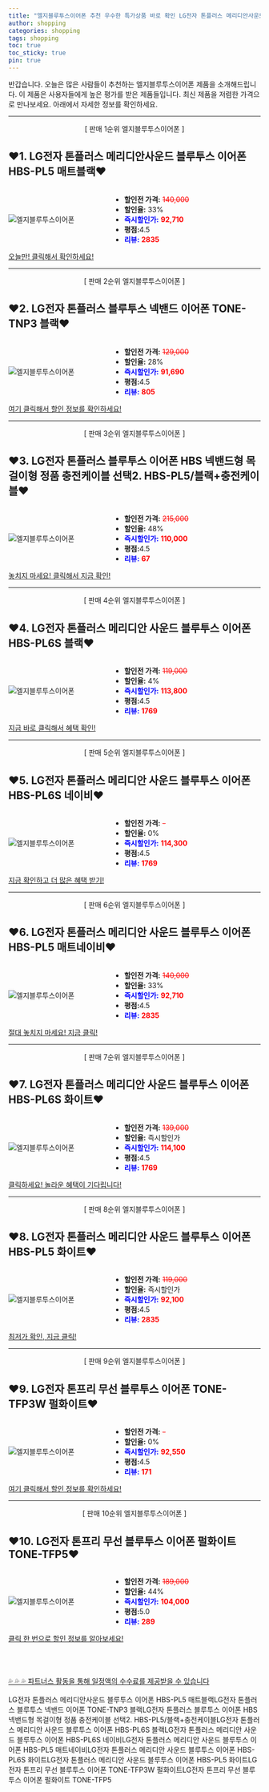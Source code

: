 ```yaml
---
title: "엘지블루투스이어폰 추천 우수한 특가상품 바로 확인 LG전자 톤플러스 메리디안사운드 블루투스 이어폰"
author: shopping
categories: shopping
tags: shopping
toc: true
toc_sticky: true
pin: true
---
```

반갑습니다. 오늘은 많은 사람들이 추천하는 엘지블루투스이어폰 제품을 소개해드립니다. 이 제품은 사용자들에게 높은 평가를 받은 제품들입니다. 최신 제품을 저렴한 가격으로 만나보세요. 아래에서 자세한 정보를 확인하세요.

---
<p class="toplist" style="margin: 0 auto; display: block; width: fit-content;">[ 판매 1순위 엘지블루투스이어폰 ]</p>

<h2><strong>❤️1. LG전자 톤플러스 메리디안사운드 블루투스 이어폰 HBS-PL5 매트블랙❤️</strong></h2>

<div style="display: flex; align-items: center;">
    <div style="flex: 0.4;">
        <img src="https://thumbnail7.coupangcdn.com/thumbnails/remote/230x230ex/image/vendor_inventory/fa1b/f1d5e88e6c36e297adadd99b44c311aba83d8e645582198bf33b8d2f4e17.jpg" alt="엘지블루투스이어폰" style="max-width: 100%;">
    </div>
    <div style="flex: 0.6; margin-left: 10px;">
        <ul>
            <li><strong>할인전 가격:</strong> <del style="color: red;">140,000</del></li>
            <li><strong>할인율:</strong> 33%</li>
            <li><span style='color:blue'><strong>즉시할인가:</strong></span> <span style='color:red'><strong>92,710</strong></span></li>
            <li><strong>평점:</strong>4.5</li>
            <li><span style='color:blue'><strong>리뷰:</strong></span> <span style='color:red'><strong>2835</strong></span></li>
        </ul>
    </div>
</div>
<div class="center">
    <a href="https://William4Davisa.github.io?lptag=AF9450613&subid=githubio&pageKey=1925392665&traceid=V0-153&itemId=3268719814&vendorItemId=86281178805" class="myButton">
        오늘만! 클릭해서 확인하세요!
    </a>
</div>


---
<p class="toplist" style="margin: 0 auto; display: block; width: fit-content;">[ 판매 2순위 엘지블루투스이어폰 ]</p>

<h2><strong>❤️2. LG전자 톤플러스 블루투스 넥밴드 이어폰 TONE-TNP3 블랙❤️</strong></h2>

<div style="display: flex; align-items: center;">
    <div style="flex: 0.4;">
        <img src="https://thumbnail10.coupangcdn.com/thumbnails/remote/230x230ex/image/vendor_inventory/2887/baec8f71589e9cdab30f4cc6484aa4d5c292546ff77ff7e6e6d6e004ddc3.jpg" alt="엘지블루투스이어폰" style="max-width: 100%;">
    </div>
    <div style="flex: 0.6; margin-left: 10px;">
        <ul>
            <li><strong>할인전 가격:</strong> <del style="color: red;">129,000</del></li>
            <li><strong>할인율:</strong> 28%</li>
            <li><span style='color:blue'><strong>즉시할인가:</strong></span> <span style='color:red'><strong>91,690</strong></span></li>
            <li><strong>평점:</strong>4.5</li>
            <li><span style='color:blue'><strong>리뷰:</strong></span> <span style='color:red'><strong>805</strong></span></li>
        </ul>
    </div>
</div>
<div class="center">
    <a href="https://William4Davisa.github.io?lptag=AF9450613&subid=githubio&pageKey=6386291708&traceid=V0-153&itemId=13591894706&vendorItemId=82731465116" class="myButton">
        여기 클릭해서 할인 정보를 확인하세요!
    </a>
</div>


---
<p class="toplist" style="margin: 0 auto; display: block; width: fit-content;">[ 판매 3순위 엘지블루투스이어폰 ]</p>

<h2><strong>❤️3. LG전자 톤플러스 블루투스 이어폰 HBS 넥밴드형 목걸이형 정품 충전케이블 선택2. HBS-PL5/블랙+충전케이블❤️</strong></h2>

<div style="display: flex; align-items: center;">
    <div style="flex: 0.4;">
        <img src="https://thumbnail7.coupangcdn.com/thumbnails/remote/230x230ex/image/vendor_inventory/db18/4a14429155859bc670087a5464e84fbde51fe12250f200faef63dacefe68.jpg" alt="엘지블루투스이어폰" style="max-width: 100%;">
    </div>
    <div style="flex: 0.6; margin-left: 10px;">
        <ul>
            <li><strong>할인전 가격:</strong> <del style="color: red;">215,000</del></li>
            <li><strong>할인율:</strong> 48%</li>
            <li><span style='color:blue'><strong>즉시할인가:</strong></span> <span style='color:red'><strong>110,000</strong></span></li>
            <li><strong>평점:</strong>4.5</li>
            <li><span style='color:blue'><strong>리뷰:</strong></span> <span style='color:red'><strong>67</strong></span></li>
        </ul>
    </div>
</div>
<div class="center">
    <a href="https://William4Davisa.github.io?lptag=AF9450613&subid=githubio&pageKey=6243344149&traceid=V0-153&itemId=12614799168&vendorItemId=79882537753" class="myButton">
        놓치지 마세요! 클릭해서 지금 확인!
    </a>
</div>


---
<p class="toplist" style="margin: 0 auto; display: block; width: fit-content;">[ 판매 4순위 엘지블루투스이어폰 ]</p>

<h2><strong>❤️4. LG전자 톤플러스 메리디안 사운드 블루투스 이어폰 HBS-PL6S 블랙❤️</strong></h2>

<div style="display: flex; align-items: center;">
    <div style="flex: 0.4;">
        <img src="https://thumbnail7.coupangcdn.com/thumbnails/remote/230x230ex/image/vendor_inventory/71e5/e5796af3dab59a43847a6180641057110e858ada2ccf1f0ea24e90642060.jpeg" alt="엘지블루투스이어폰" style="max-width: 100%;">
    </div>
    <div style="flex: 0.6; margin-left: 10px;">
        <ul>
            <li><strong>할인전 가격:</strong> <del style="color: red;">119,000</del></li>
            <li><strong>할인율:</strong> 4%</li>
            <li><span style='color:blue'><strong>즉시할인가:</strong></span> <span style='color:red'><strong>113,800</strong></span></li>
            <li><strong>평점:</strong>4.5</li>
            <li><span style='color:blue'><strong>리뷰:</strong></span> <span style='color:red'><strong>1769</strong></span></li>
        </ul>
    </div>
</div>
<div class="center">
    <a href="https://William4Davisa.github.io?lptag=AF9450613&subid=githubio&pageKey=7759436636&traceid=V0-153&itemId=17202278277&vendorItemId=87794662531" class="myButton">
        지금 바로 클릭해서 혜택 확인!
    </a>
</div>


---
<p class="toplist" style="margin: 0 auto; display: block; width: fit-content;">[ 판매 5순위 엘지블루투스이어폰 ]</p>

<h2><strong>❤️5. LG전자 톤플러스 메리디안 사운드 블루투스 이어폰 HBS-PL6S 네이비❤️</strong></h2>

<div style="display: flex; align-items: center;">
    <div style="flex: 0.4;">
        <img src="https://thumbnail10.coupangcdn.com/thumbnails/remote/230x230ex/image/vendor_inventory/752d/2a02d627aa720e75d99b50a09592193b3afdf39fe374fcec2397ebc408f5.jpg" alt="엘지블루투스이어폰" style="max-width: 100%;">
    </div>
    <div style="flex: 0.6; margin-left: 10px;">
        <ul>
            <li><strong>할인전 가격:</strong> <del style="color: red;">-</del></li>
            <li><strong>할인율:</strong> 0%</li>
            <li><span style='color:blue'><strong>즉시할인가:</strong></span> <span style='color:red'><strong>114,300</strong></span></li>
            <li><strong>평점:</strong>4.5</li>
            <li><span style='color:blue'><strong>리뷰:</strong></span> <span style='color:red'><strong>1769</strong></span></li>
        </ul>
    </div>
</div>
<div class="center">
    <a href="https://William4Davisa.github.io?lptag=AF9450613&subid=githubio&pageKey=7759436636&traceid=V0-153&itemId=2182019413&vendorItemId=84938715210" class="myButton">
        지금 확인하고 더 많은 혜택 받기!
    </a>
</div>


---
<p class="toplist" style="margin: 0 auto; display: block; width: fit-content;">[ 판매 6순위 엘지블루투스이어폰 ]</p>

<h2><strong>❤️6. LG전자 톤플러스 메리디안 사운드 블루투스 이어폰 HBS-PL5 매트네이비❤️</strong></h2>

<div style="display: flex; align-items: center;">
    <div style="flex: 0.4;">
        <img src="https://thumbnail7.coupangcdn.com/thumbnails/remote/230x230ex/image/vendor_inventory/fa1b/f1d5e88e6c36e297adadd99b44c311aba83d8e645582198bf33b8d2f4e17.jpg" alt="엘지블루투스이어폰" style="max-width: 100%;">
    </div>
    <div style="flex: 0.6; margin-left: 10px;">
        <ul>
            <li><strong>할인전 가격:</strong> <del style="color: red;">140,000</del></li>
            <li><strong>할인율:</strong> 33%</li>
            <li><span style='color:blue'><strong>즉시할인가:</strong></span> <span style='color:red'><strong>92,710</strong></span></li>
            <li><strong>평점:</strong>4.5</li>
            <li><span style='color:blue'><strong>리뷰:</strong></span> <span style='color:red'><strong>2835</strong></span></li>
        </ul>
    </div>
</div>
<div class="center">
    <a href="https://William4Davisa.github.io?lptag=AF9450613&subid=githubio&pageKey=1925392665&traceid=V0-153&itemId=2139677376&vendorItemId=86504851723" class="myButton">
        절대 놓치지 마세요! 지금 클릭!
    </a>
</div>


---
<p class="toplist" style="margin: 0 auto; display: block; width: fit-content;">[ 판매 7순위 엘지블루투스이어폰 ]</p>

<h2><strong>❤️7. LG전자 톤플러스 메리디안 사운드 블루투스 이어폰 HBS-PL6S 화이트❤️</strong></h2>

<div style="display: flex; align-items: center;">
    <div style="flex: 0.4;">
        <img src="https://thumbnail6.coupangcdn.com/thumbnails/remote/230x230ex/image/vendor_inventory/15c5/101de036f1f6b8a813919850086951fe6675e5018b1a2b4c6a77a0ec530b.jpg" alt="엘지블루투스이어폰" style="max-width: 100%;">
    </div>
    <div style="flex: 0.6; margin-left: 10px;">
        <ul>
            <li><strong>할인전 가격:</strong> <del style="color: red;">139,000</del></li>
            <li><strong>할인율:</strong> 즉시할인가</li>
            <li><span style='color:blue'><strong>즉시할인가:</strong></span> <span style='color:red'><strong>114,100</strong></span></li>
            <li><strong>평점:</strong>4.5</li>
            <li><span style='color:blue'><strong>리뷰:</strong></span> <span style='color:red'><strong>1769</strong></span></li>
        </ul>
    </div>
</div>
<div class="center">
    <a href="https://William4Davisa.github.io?lptag=AF9450613&subid=githubio&pageKey=7759436636&traceid=V0-153&itemId=2182019414&vendorItemId=88386588465" class="myButton">
        클릭하세요! 놀라운 혜택이 기다립니다!
    </a>
</div>


---
<p class="toplist" style="margin: 0 auto; display: block; width: fit-content;">[ 판매 8순위 엘지블루투스이어폰 ]</p>

<h2><strong>❤️8. LG전자 톤플러스 메리디안 사운드 블루투스 이어폰 HBS-PL5 화이트❤️</strong></h2>

<div style="display: flex; align-items: center;">
    <div style="flex: 0.4;">
        <img src="https://thumbnail6.coupangcdn.com/thumbnails/remote/230x230ex/image/vendor_inventory/818e/b2e16ce01af4edf823cf26c946bba746c11eed0b459db0dcdc1cfad89778.jpg" alt="엘지블루투스이어폰" style="max-width: 100%;">
    </div>
    <div style="flex: 0.6; margin-left: 10px;">
        <ul>
            <li><strong>할인전 가격:</strong> <del style="color: red;">119,000</del></li>
            <li><strong>할인율:</strong> 즉시할인가</li>
            <li><span style='color:blue'><strong>즉시할인가:</strong></span> <span style='color:red'><strong>92,100</strong></span></li>
            <li><strong>평점:</strong>4.5</li>
            <li><span style='color:blue'><strong>리뷰:</strong></span> <span style='color:red'><strong>2835</strong></span></li>
        </ul>
    </div>
</div>
<div class="center">
    <a href="https://William4Davisa.github.io?lptag=AF9450613&subid=githubio&pageKey=1925392665&traceid=V0-153&itemId=2182019411&vendorItemId=88386542841" class="myButton">
        최저가 확인, 지금 클릭!
    </a>
</div>


---
<p class="toplist" style="margin: 0 auto; display: block; width: fit-content;">[ 판매 9순위 엘지블루투스이어폰 ]</p>

<h2><strong>❤️9. LG전자 톤프리 무선 블루투스 이어폰 TONE-TFP3W 펄화이트❤️</strong></h2>

<div style="display: flex; align-items: center;">
    <div style="flex: 0.4;">
        <img src="https://thumbnail8.coupangcdn.com/thumbnails/remote/230x230ex/image/vendor_inventory/09b9/e8671a782d13a8fb0c452a8fe52d16f3206e93a1a7dca0ecf344a51eda20.jpg" alt="엘지블루투스이어폰" style="max-width: 100%;">
    </div>
    <div style="flex: 0.6; margin-left: 10px;">
        <ul>
            <li><strong>할인전 가격:</strong> <del style="color: red;">-</del></li>
            <li><strong>할인율:</strong> 0%</li>
            <li><span style='color:blue'><strong>즉시할인가:</strong></span> <span style='color:red'><strong>92,550</strong></span></li>
            <li><strong>평점:</strong>4.5</li>
            <li><span style='color:blue'><strong>리뷰:</strong></span> <span style='color:red'><strong>171</strong></span></li>
        </ul>
    </div>
</div>
<div class="center">
    <a href="https://William4Davisa.github.io?lptag=AF9450613&subid=githubio&pageKey=7680473079&traceid=V0-153&itemId=13168476969&vendorItemId=86575897973" class="myButton">
        여기 클릭해서 할인 정보를 확인하세요!
    </a>
</div>


---
<p class="toplist" style="margin: 0 auto; display: block; width: fit-content;">[ 판매 10순위 엘지블루투스이어폰 ]</p>

<h2><strong>❤️10. LG전자 톤프리 무선 블루투스 이어폰 펄화이트 TONE-TFP5❤️</strong></h2>

<div style="display: flex; align-items: center;">
    <div style="flex: 0.4;">
        <img src="https://thumbnail6.coupangcdn.com/thumbnails/remote/230x230ex/image/vendor_inventory/a52d/aac4f5f06d3aa42665dd73bf9ef1a33ee4de41c2c63f9991487bfc0feb6d.jpg" alt="엘지블루투스이어폰" style="max-width: 100%;">
    </div>
    <div style="flex: 0.6; margin-left: 10px;">
        <ul>
            <li><strong>할인전 가격:</strong> <del style="color: red;">189,000</del></li>
            <li><strong>할인율:</strong> 44%</li>
            <li><span style='color:blue'><strong>즉시할인가:</strong></span> <span style='color:red'><strong>104,000</strong></span></li>
            <li><strong>평점:</strong>5.0</li>
            <li><span style='color:blue'><strong>리뷰:</strong></span> <span style='color:red'><strong>289</strong></span></li>
        </ul>
    </div>
</div>
<div class="center">
    <a href="https://William4Davisa.github.io?lptag=AF9450613&subid=githubio&pageKey=6931113225&traceid=V0-153&itemId=16771425710&vendorItemId=82731031719" class="myButton">
        클릭 한 번으로 할인 정보를 알아보세요!
    </a>
</div>

<br><br><br>[💦 💦 💦 파트너스 활동을 통해 일정액의 수수료를 제공받을 수 있습니다](https://link.coupang.com/a/bcpT2c)<br><br>LG전자 톤플러스 메리디안사운드 블루투스 이어폰 HBS-PL5 매트블랙LG전자 톤플러스 블루투스 넥밴드 이어폰 TONE-TNP3 블랙LG전자 톤플러스 블루투스 이어폰 HBS 넥밴드형 목걸이형 정품 충전케이블 선택2. HBS-PL5/블랙+충전케이블LG전자 톤플러스 메리디안 사운드 블루투스 이어폰 HBS-PL6S 블랙LG전자 톤플러스 메리디안 사운드 블루투스 이어폰 HBS-PL6S 네이비LG전자 톤플러스 메리디안 사운드 블루투스 이어폰 HBS-PL5 매트네이비LG전자 톤플러스 메리디안 사운드 블루투스 이어폰 HBS-PL6S 화이트LG전자 톤플러스 메리디안 사운드 블루투스 이어폰 HBS-PL5 화이트LG전자 톤프리 무선 블루투스 이어폰 TONE-TFP3W 펄화이트LG전자 톤프리 무선 블루투스 이어폰 펄화이트 TONE-TFP5